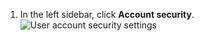 1. In the left sidebar, click **Account security**.
   ![User account security settings](/assets/images/help/settings/settings-sidebar-account-security.png)
